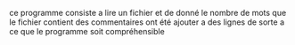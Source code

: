 ce programme consiste a lire un fichier et de donné le nombre de mots que le fichier contient
des commentaires ont été ajouter a des lignes de sorte a ce que le programme soit compréhensible 
 
 
